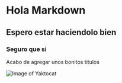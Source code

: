 # Hola Markdown 
## Espero estar haciendolo bien
### Seguro que si



Acabo de agregar unos bonitos titulos

![Image of Yaktocat](https://octodex.github.com/images/yaktocat.png)

